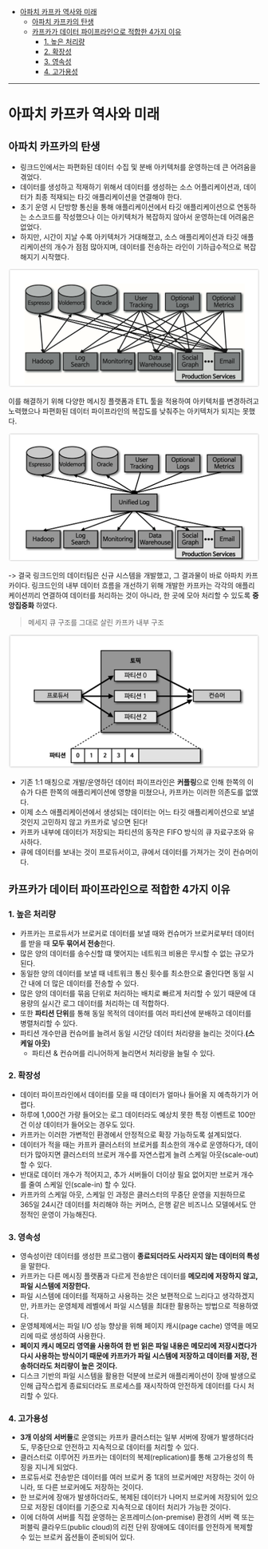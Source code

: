 
- [아파치 카프카 역사와 미래](#아파치-카프카-역사와-미래)
  - [아파치 카프카의 탄생](#아파치-카프카의-탄생)
  - [카프카가 데이터 파이프라인으로 적합한 4가지 이유](#카프카가-데이터-파이프라인으로-적합한-4가지-이유)
    - [1. 높은 처리량](#1-높은-처리량)
    - [2. 확장성](#2-확장성)
    - [3. 영속성](#3-영속성)
    - [4. 고가용성](#4-고가용성)

---

# 아파치 카프카 역사와 미래

## 아파치 카프카의 탄생

- 링크드인에서는 파편화된 데이터 수집 및 분배 아키텍처를 운영하는데 큰 어려움을 겪었다.
- 데이터를 생성하고 적재하기 위해서 데이터를 생성하는 소스 어플리케이션과, 데이터가 최종 적재되는 타깃 애플리케이션을 연결해야 한다.
- 초기 운영 시 단방향 통신을 통해 애플리케이션에서 타깃 애플리케이션으로 연동하는 소스코드를 작성했으나 이는 아키텍처가 복잡하지 않아서 운영하는데 어려움은 없었다.
- 하지만, 시간이 지날 수록 아키텍처가 거대해졌고, 소스 애플리케이션과 타깃 애플리케이션의 개수가 점점 많아지며, 데이터를 전송하는 라인이 기하급수적으로 복잡해지기 시작했다.

![](/images/2022-06-04-04-33-16.png)

이를 해결하기 위해 다양한 메시징 플랫폼과 ETL 툴을 적용하여 아키텍처를 변경하려고 노력했으나 파편화된 데이터 파이프라인의 복잡도를 낮춰주는 아키텍처가 되지는 못했다.

![](/images/2022-06-04-04-33-30.png)

-> 결국 링크드인의 데이터팀은 신규 시스템을 개발했고, 그 결과물이 바로 아파치 카프카이다.
링크드인의 내부 데이터 흐름을 개선하기 위해 개발한 카프카는 각각의 애플리케이션끼리 연결하여 데이터를 처리하는 것이 아니라, 한 곳에 모아 처리할 수 있도록 **중앙집중화** 하였다.


> 메세지 큐 구조를 그대로 살린 카프카 내부 구조

![](/images/2022-06-04-04-33-46.png)

- 기존 1:1 매칭으로 개발/운영하던 데이터 파이프라인은 **커플링**으로 인해 한쪽의 이슈가 다른 한쪽의 애플리케이션에 영향을 미쳤으나, 카프카는 이러한 의존도를 없앴다.
- 이제 소스 애플리케이션에서 생성되는 데이터는 어느 타깃 애플리케이션으로 보낼 것인지 고민하지 않고 카프카로 넣으면 된다!
- 카프카 내부에 데이터가 저장되는 파티션의 동작은 FIFO 방식의 큐 자료구조와 유사하다.
- 큐에 데이터를 보내는 것이 프로듀서이고, 큐에서 데이터를 가져가는 것이 컨슈머이다.


## 카프카가 데이터 파이프라인으로 적합한 4가지 이유

### 1. 높은 처리량

- 카프카는 프로듀서가 브로커로 데이터를 보낼 때와 컨슈머가 브로커로부터 데이터를 받을 때 **모두 묶어서 전송**한다.
- 많은 양의 데이터를 송수신할 떄 맺어지는 네트워크 비용은 무시할 수 없는 규모가 된다.
- 동일한 양의 데이터를 보낼 때 네트워크 통신 횟수를 최소한으로 줄인다면 동일 시간 내에 더 많은 데이터를 전송할 수 있다.
- 많은 양의 데이터를 묶음 단위로 처리하는 배치로 빠르게 처리할 수 있기 때문에 대용량의 실시간 로그 데이터를 처리하는 데 적합하다.
- 또한 **파티션 단위**를 통해 동일 목적의 데이터를 여러 파티션에 분배하고 데이터를 병렬처리할 수 있다.
- 파티션 개수만큼 컨슈머를 늘려서 동일 시간당 데이터 처리량을 늘리는 것이다.**(스케일 아웃)**
  - 파티션 & 컨슈머를 리니어하게 늘리면서 처리량을 늘릴 수 있다.

### 2. 확장성

- 데이터 파이프라인에서 데이터를 모을 때 데이터가 얼마나 들어올 지 예측하기가 어렵다.
- 하루에 1,000건 가량 들어오는 로그 데이터라도 예상치 못한 특정 이벤트로 100만건 이상 데이터가 들어오는 경우도 있다.
- 카프카는 이러한 가변적인 환경에서 안정적으로 확장 가능하도록 설계되었다.
- 데이터가 적을 때는 카프카 클러스터의 브로커를 최소한의 개수로 운영하다가, 데이터가 많아지면 클러스터의 브로커 개수를 자연스럽게 늘려 스케일 아웃(scale-out) 할 수 있다.
- 반대로 데이터 개수가 적어지고, 추가 서버들이 더이상 필요 없어지만 브로커 개수를 줄여 스케일 인(scale-in) 할 수 있다.
- 카프카의 스케일 아웃, 스케일 인 과정은 클러스터의 무중단 운영을 지원하므로 365일 24시간 데이터를 처리해야 하는 커머스, 은행 같은 비즈니스 모델에서도 안정적인 운영이 가능해진다.

### 3. 영속성

- 영속성이란 데이터를 생성한 프로그램이 **종료되더라도 사라지지 않는 데이터의 특성**을 말한다.
- 카프카는 다른 메시징 플랫폼과 다르게 전송받은 데이터를 **메모리에 저장하지 않고, 파일 시스템에 저장한다.**
- 파일 시스템에 데이터를 적재하고 사용하는 것은 보편적으로 느리다고 생각하겠지만, 카프카는 운영체제 레벨에서 파일 시스템을 최대한 활용하는 방법으로 적용하였다.
- 운영체제에서는 파일 I/O 성능 향상을 위해 페이지 캐시(page cache) 영역을 메모리에 따로 생성하여 사용한다.
- **페이지 캐시 메모리 영역을 사용하여 한 번 읽은 파일 내용은 메모리에 저장시켰다가 다시 사용하는 방식이기 때문에 카프카가 파일 시스템에 저장하고 데이터를 저장, 전송하더라도 처리량이 높은 것이다.**
- 디스크 기반의 파일 시스템을 활용한 덕분에 브로커 애플리케이션이 장애 발생으로 인해 급작스럽게 종료되더라도 프로세스를 재시작하여 안전하게 데이터를 다시 처리할 수 있다.

### 4. 고가용성

- **3개 이상의 서버들**로 운영되는 카프카 클러스터는 일부 서버에 장애가 발생하더라도, 무중단으로 안전하고 지속적으로 데이터를 처리할 수 있다.
- 클러스터로 이루어진 카프카는 데이터의 복제(replication)를 통해 고가용성의 특징을 지니게 되었다.
- 프로듀서로 전송받은 데이터를 여러 브로커 중 1대의 브로커에만 저장하는 것이 아니라, 또 다른 브로커에도 저장하는 것이다.
- 한 브로커에 장애가 발생하더라도, 복제된 데이터가 나머지 브로커에 저장되어 있으므로 저장된 데이터를 기준으로 지속적으로 데이터 처리가 가능한 것이다.
- 이에 더하여 서버를 직접 운영하는 온프레미스(on-premise) 환경의 서버 랙 또는 퍼블릭 클라우드(public cloud)의 리전 단위 장애에도 데이터를 안전하게 복제할 수 있는 브로커 옵션들이 준비되어 있다.